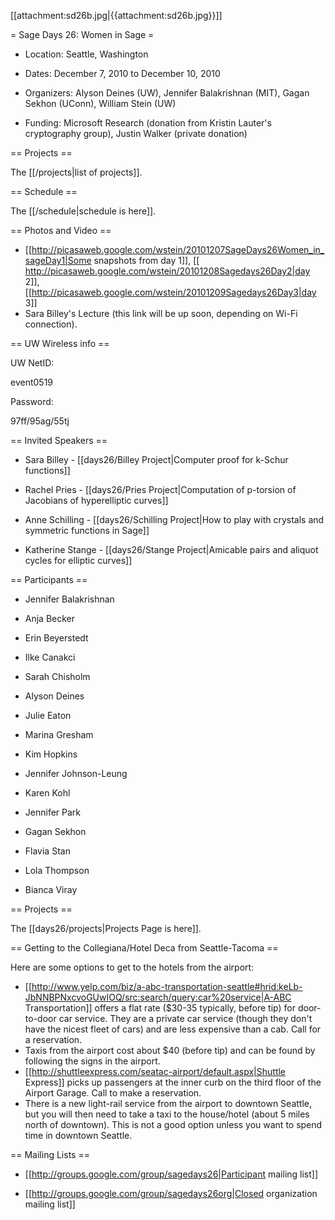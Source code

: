 [[attachment:sd26b.jpg|{{attachment:sd26b.jpg}}]]

= Sage Days 26: Women in Sage =

   *  Location: Seattle, Washington

   *  Dates: December 7, 2010 to December 10, 2010

   *  Organizers: Alyson Deines (UW), Jennifer Balakrishnan (MIT), Gagan Sekhon (UConn), William Stein (UW)

   *  Funding: Microsoft Research (donation from Kristin Lauter's cryptography group), Justin Walker (private donation)


== Projects ==

   The [[/projects|list of projects]].

== Schedule ==

   The [[/schedule|schedule is here]].

== Photos and Video ==

   * [[http://picasaweb.google.com/wstein/20101207SageDays26Women_in_sageDay1|Some snapshots from day 1]], [[ http://picasaweb.google.com/wstein/20101208Sagedays26Day2|day 2]], [[http://picasaweb.google.com/wstein/20101209Sagedays26Day3|day 3]]
   * Sara Billey's Lecture (this link will be up soon, depending on Wi-Fi connection).

== UW Wireless info ==

UW NetID:

event0519

Password:

97ff/95ag/55tj


== Invited Speakers ==

   *  Sara Billey - [[days26/Billey Project|Computer proof for k-Schur functions]]
   
   *  Rachel Pries - [[days26/Pries Project|Computation of p-torsion of Jacobians of hyperelliptic curves]]

   *  Anne Schilling - [[days26/Schilling Project|How to play with crystals and symmetric functions in Sage]]

   *  Katherine Stange - [[days26/Stange Project|Amicable pairs and aliquot cycles for elliptic curves]]
 
== Participants ==

   *  Jennifer Balakrishnan

   *  Anja Becker

   *  Erin Beyerstedt

   *  Ilke Canakci 

   *  Sarah Chisholm

   *  Alyson Deines

   *  Julie Eaton

   *  Marina Gresham

   *  Kim Hopkins

   *  Jennifer Johnson-Leung

   *  Karen Kohl

   *  Jennifer Park

   *  Gagan Sekhon

   *  Flavia Stan

   *  Lola Thompson

   *  Bianca Viray

== Projects ==

 The [[days26/projects|Projects Page is here]].



== Getting to the Collegiana/Hotel Deca from Seattle-Tacoma ==

Here are some options to get to the hotels from the airport:

 * [[http://www.yelp.com/biz/a-abc-transportation-seattle#hrid:keLb-JbNNBPNxcvoGUwIOQ/src:search/query:car%20service|A-ABC Transportation]] offers a flat rate ($30-35 typically, before tip) for door-to-door car service. They are a private car service (though they don't have the nicest fleet of cars) and are less expensive than a cab. Call for a reservation.
 * Taxis from the airport cost about $40 (before tip) and can be found by following the signs in the airport.
 * [[http://shuttleexpress.com/seatac-airport/default.aspx|Shuttle Express]] picks up passengers at the inner curb on the third floor of the Airport Garage. Call  to make a reservation.
 * There is a new light-rail service from the airport to downtown Seattle, but you will then need to take a taxi to the house/hotel (about 5 miles north of downtown). This is not a good option unless you want to spend time in downtown Seattle.

== Mailing Lists ==

   * [[http://groups.google.com/group/sagedays26|Participant mailing list]]

   * [[http://groups.google.com/group/sagedays26org|Closed organization mailing list]]
